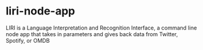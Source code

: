 # liri-node-app
LIRI is a Language Interpretation and Recognition Interface, a command line node app that takes in parameters and gives back data from Twitter, Spotify, or OMDB
